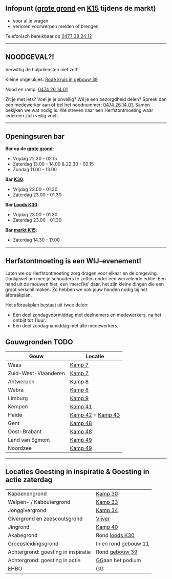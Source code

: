 ## Infopunt ([grote grond](/kaart?id=GG) en [K15](/kaart?id=G15) tijdens de markt)
* voor al je vragen
* verloren voorwerpen melden of brengen

Telefonisch bereikbaar op [0477 38 24 12](tel:0477382412)

---

## NOODGEVAL?!
Verwittig de hulpdiensten niet zelf!

Kleine ongelukjes: [Rode kruis in gebouw 39](/kaart?id=G39)

Nood en ramp: [0474 26 14 01](tel:0474261401)

Zit je met iets? Voel je je onveilig? Wil je een bezorgdheid delen? Spreek dan een medewerker aan of bel het noodnummer: [0474 26 14 01](tel:0474261401). Samen bekijken we wat nodig is. We streven naar een Herfstontmoeting waar iedereen zich veilig voelt.

---

## Openingsuren bar

**Bar op de [grote grond](/kaart?id=GG)**:

* Vrijdag 22.30 - 02.15
* Zaterdag 13.00 - 14.00 & 22.30 - 02.15
* Zondag 11.00 - 13.00

**Bar [K30](/kaart?id=K30)**:

* Vrijdag 23.00 - 01.30
* Zaterdag 23.00 - 01.30

**Bar [Loods K30](/kaart?id=G30)**:

* Vrijdag 23.00 - 01.30
* Zaterdag 23.00 - 01.30

**Bar [markt K15](/kaart?id=markt)**:

* Zaterdag 14.30 - 17.00

---

## Herfstontmoeting is een WIJ-evenement!
Laten we op Herfstontmoeting zorg dragen voor elkaar en de omgeving. Dankjewel om mee je schouders te zetten onder een wervelende editie. Een hand uit de mouwen hier, een ‘merci’ke’ daar, het zijn kleine dingen die een groot verschil maken. Zo hebben we ook jouw handen nodig bij het afbraakplan.

Het afbraakplan bestaat uit twee delen: 
* Een deel zondagvoormiddag met deelnemers en medewerkers, na het ontbijt tot 11uur.
* Een deel zondagnamiddag met alle medewerkers.

## Gouwgronden TODO
|Gouw                |Locatie                 |
|--------------------|------------------------|
|Waas                |[Kamp 7](/kaart?id=K7)  |
|Zuid-West-Vlaanderen|[Kamp 7](/kaart?id=K7)  |
|Antwerpen           |[Kamp 8](/kaart?id=K8)  |
|Webra               |[Kamp 8](/kaart?id=K8)  |
|Limburg             |[Kamp 9](/kaart?id=K9)  |
|Kempen              |[Kamp 41](/kaart?id=K41)|
|Heide               |[Kamp 42](/kaart?id=K42) + [Kamp 43](/kaart?id=K43)|
|Gent                |[Kamp 48](/kaart?id=K48)|
|Oost-Brabant        |[Kamp 48](/kaart?id=K48)|
|Land van Egmont     |[Kamp 49](/kaart?id=K49)|
|Noordzee            |[Kamp 49](/kaart?id=K49)|

---

## Locaties Goesting in inspiratie & Goesting in actie zaterdag
|                           |                                             |
|---------------------------|---------------------------------------------|
|Kapoenengrond              |[Kamp 30](/kaart?id=K30)                     |
|Welpen- / Kaboutergrond    |[Kamp 33](/kaart?id=K33)                     |
|Jonggivergrond             |[Kamp 34](/kaart?id=K34)                     |
|Givergrond en zeescoutsgrond|[Vijver](/kaart?id=K34)                     |
|Jingrond                   |[Kamp 40](/kaart?id=vijver)                  |
|Akabegrond                 |Rond [loods K30](/kaart?id=G30)              |
|Groepsleidingsgrond        |In en rond [gebouw 11](/kaart?id=G11)        |
|Achtergrond: goesting in inspiratie|Rond [gebouw 39](/kaart?id=G39)      |
|Achtergrond: goesting in actie|[GG](/kaart?id=GG)aan het podium          |
|EHBO                       |[GG](/kaart?id=GG)                           |
